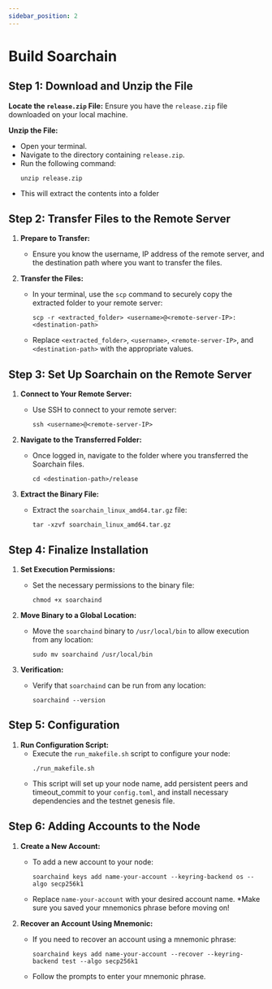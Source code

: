 ```yaml
---
sidebar_position: 2
---
```


# Build Soarchain

## Step 1: Download and Unzip the File

**Locate the `release.zip` File:** Ensure you have the `release.zip` file downloaded on your local machine.

**Unzip the File:**
   - Open your terminal.
   - Navigate to the directory containing `release.zip`.
   - Run the following command:
     ```
     unzip release.zip
     ```
   - This will extract the contents into a folder

## Step 2: Transfer Files to the Remote Server

1. **Prepare to Transfer:**
   - Ensure you know the username, IP address of the remote server, and the destination path where you want to transfer the files.

2. **Transfer the Files:**
   - In your terminal, use the `scp` command to securely copy the extracted folder to your remote server:
     ```
     scp -r <extracted_folder> <username>@<remote-server-IP>:<destination-path>
     ```
   - Replace `<extracted_folder>`, `<username>`, `<remote-server-IP>`, and `<destination-path>` with the appropriate values.


## Step 3: Set Up Soarchain on the Remote Server

1. **Connect to Your Remote Server:**
   - Use SSH to connect to your remote server:
     ```
     ssh <username>@<remote-server-IP>
     ```

2. **Navigate to the Transferred Folder:**
   - Once logged in, navigate to the folder where you transferred the Soarchain files.
     ```
     cd <destination-path>/release
     ```

3. **Extract the Binary File:**
   - Extract the `soarchain_linux_amd64.tar.gz` file:
     ```
     tar -xzvf soarchain_linux_amd64.tar.gz
     ```

## Step 4: Finalize Installation

1. **Set Execution Permissions:**
   - Set the necessary permissions to the binary file:
     ```
     chmod +x soarchaind
     ```

2. **Move Binary to a Global Location:**
   - Move the `soarchaind` binary to `/usr/local/bin` to allow execution from any location:
     ```
     sudo mv soarchaind /usr/local/bin
     ```

3. **Verification:**
   - Verify that `soarchaind` can be run from any location:
     ```
     soarchaind --version
     ```

## Step 5: Configuration

1. **Run Configuration Script:**
   - Execute the `run_makefile.sh` script to configure your node:
     ```
     ./run_makefile.sh
     ```
   - This script will set up your node name, add persistent peers and timeout_commit to your `config.toml`, and install necessary dependencies and the testnet genesis file.

## Step 6: Adding Accounts to the Node

1. **Create a New Account:**
   - To add a new account to your node:
     ```
     soarchaind keys add name-your-account --keyring-backend os --algo secp256k1
     ```
   - Replace `name-your-account` with your desired account name.
   *Make sure you saved your mnemonics phrase before moving on!

2. **Recover an Account Using Mnemonic:**
   - If you need to recover an account using a mnemonic phrase:
     ```
     soarchaind keys add name-your-account --recover --keyring-backend test --algo secp256k1
     ```
   - Follow the prompts to enter your mnemonic phrase.

